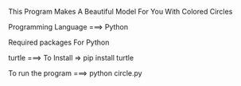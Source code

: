 This Program Makes A Beautiful Model For You With Colored Circles

Programming Language ===> Python

Required packages For Python

turtle ===> To Install => pip install turtle

To run the program ===> python circle.py